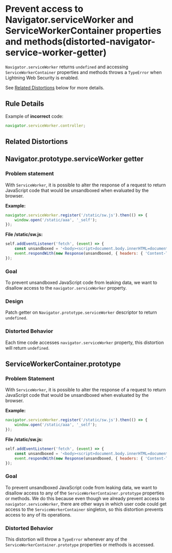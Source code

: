 # Prevent access to Navigator.serviceWorker and ServiceWorkerContainer properties and methods(distorted-navigator-service-worker-getter)

`Navigator.serviceWorker` returns `undefined` and accessing `ServiceWorkerContainer` properties and methods throws a `TypeError` when Lightning Web Security is enabled.

See [Related Distortions](#related-distortions) below for more details.

## Rule Details

Example of **incorrect** code:

```js
navigator.serviceWorker.controller;
```

## Related Distortions

<!-- START generated embed: @locker/distortion/src/Navigator/docs/serviceWorker-getter.md -->
## Navigator.prototype.serviceWorker getter

### Problem statement

With `ServiceWorker`, it is possible to alter the response of a request to return JavaScript code that would be unsandboxed when evaluated by the browser.

**Example:**
```js
navigator.serviceWorker.register('/static/sw.js').then(() => {
    window.open('/static/aaa', '_self');
});
```

**File /static/sw.js:**
```js
self.addEventListener('fetch', (event) => {
    const unsandboxed = '<body><script>document.body.innerHTML=document.cookie;</script>';
    event.respondWith(new Response(unsandboxed, { headers: { 'Content-Type': 'text/html' } }));
});
```

### Goal

To prevent unsandboxed JavaScript code from leaking data, we want to disallow access to the `navigator.serviceWorker` property.

### Design

Patch getter on `Navigator.prototype.serviceWorker` descriptor to return `undefined`.

### Distorted Behavior

Each time code accesses `navigator.serviceWorker` property, this distortion will return `undefined`.
<!-- END generated embed, please keep comment -->

<!-- START generated embed: @locker/distortion/src/ServiceWorkerContainer/docs/prototype-value.md -->
## ServiceWorkerContainer.prototype

### Problem Statement

With `ServiceWorker`, it is possible to alter the response of a request to return JavaScript code that would be unsandboxed when evaluated by the browser.

**Example:**
```js
navigator.serviceWorker.register('/static/sw.js').then(() => {
    window.open('/static/aaa', '_self');
});
```

**File /static/sw.js:**
```js
self.addEventListener('fetch', (event) => {
    const unsandboxed = '<body><script>document.body.innerHTML=document.cookie;</script>';
    event.respondWith(new Response(unsandboxed, { headers: { 'Content-Type': 'text/html' } }));
});
```

### Goal

To prevent unsandboxed JavaScript code from leaking data, we want to disallow access to any of the `ServiceWorkerContainer.prototype` properties or methods. We do this because even though we already prevent access to `navigator.serviceWorker`, there are other ways in which user code could get access to the `ServiceWorkerContainer` singleton, so this distortion prevents access to any of its operations.

### Distorted Behavior

This distortion will throw a `TypeError` whenever any of the `ServiceWorkerContainer.prototype` properties or methods is accessed.
<!-- END generated embed, please keep comment -->
